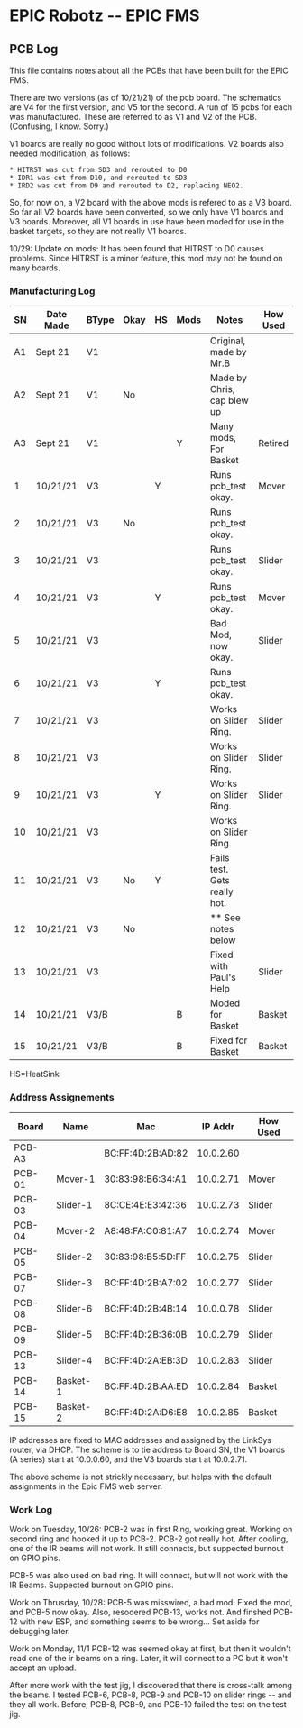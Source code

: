 # EPIC Robotz -- EPIC FMS 
## PCB Log

This file contains notes about all the PCBs that have been built for the EPIC FMS.

There are two versions (as of 10/21/21) of the pcb board.  The schematics are V4 for the
first version, and V5 for the second.  A run of 15 pcbs for each was manufactured.  These
are referred to as V1 and V2 of the PCB.  (Confusing, I know. Sorry.)

V1 boards are really no good without lots of modifications.  V2 boards also needed modification,
as follows:

    * HITRST was cut from SD3 and rerouted to D0
    * IDR1 was cut from D10, and rerouted to SD3
    * IRD2 was cut from D9 and rerouted to D2, replacing NEO2.

So, for now on, a V2 board with the above mods is refered to as a V3 board.  So far all V2 boards have been converted, so we only have V1 boards and V3 boards.  Moreover, all V1 boards in use have been moded for use in the basket targets, so they are not really V1 boards.

10/29: Update on mods:  It has been found that HITRST to D0 causes problems. Since 
HITRST is a minor feature, this mod may not be found on many boards.

### Manufacturing Log

|SN     | Date Made | BType | Okay |HS |Mods| Notes                      |How Used  |
|-------|-----------|-------|------|---|----| -------------------------- |----------|
| A1    | Sept 21   | V1    |      |   |    |Original, made by Mr.B      |          |
| A2    | Sept 21   | V1    |  No  |   |    |Made by Chris, cap blew up  |          |
| A3    | Sept 21   | V1    |      |   | Y  |Many mods, For Basket       | Retired  |
| 1     | 10/21/21  | V3    |      | Y |    |Runs pcb_test okay.         | Mover    |
| 2     | 10/21/21  | V3    |  No  |   |    |Runs pcb_test okay.         |          | 
| 3     | 10/21/21  | V3    |      |   |    |Runs pcb_test okay.         | Slider   |
| 4     | 10/21/21  | V3    |      | Y |    |Runs pcb_test okay.         | Mover    |
| 5     | 10/21/21  | V3    |      |   |    |Bad Mod, now okay.          | Slider   |
| 6     | 10/21/21  | V3    |      | Y |    |Runs pcb_test okay.         |          |
| 7     | 10/21/21  | V3    |      |   |    |Works on Slider Ring.       | Slider   |
| 8     | 10/21/21  | V3    |      |   |    |Works on Slider Ring.       | Slider   |
| 9     | 10/21/21  | V3    |      | Y |    |Works on Slider Ring.       | Slider   |
| 10    | 10/21/21  | V3    |      |   |    |Works on Slider Ring.       |          |
| 11    | 10/21/21  | V3    |  No  | Y |    |Fails test. Gets really hot.|          |
| 12    | 10/21/21  | V3    |  No  |   |    |** See notes below          |          |
| 13    | 10/21/21  | V3    |      |   |    |Fixed with Paul's Help      | Slider   |
| 14    | 10/21/21  | V3/B  |      |   | B  |Moded for Basket            | Basket   |
| 15    | 10/21/21  | V3/B  |      |   | B  |Fixed for Basket            | Basket   |

HS=HeatSink

### Address Assignements

|Board  |Name        |Mac               |IP Addr    |How Used |
|-------|------------|------------------|-----------|---------|
|PCB-A3 |            |BC:FF:4D:2B:AD:82 |10.0.2.60  |         |  
|PCB-01 |Mover-1     |30:83:98:B6:34:A1 |10.0.2.71  | Mover   |  
|PCB-03 |Slider-1    |8C:CE:4E:E3:42:36 |10.0.2.73  | Slider  |  
|PCB-04 |Mover-2     |A8:48:FA:C0:81:A7 |10.0.2.74  | Mover   |  
|PCB-05 |Slider-2    |30:83:98:B5:5D:FF |10.0.2.75  | Slider  |  
|PCB-07 |Slider-3    |BC:FF:4D:2B:A7:02 |10.0.2.77  | Slider  | 
|PCB-08 |Slider-6    |BC:FF:4D:2B:4B:14 |10.0.0.78  | Slider  |
|PCB-09 |Slider-5    |BC:FF:4D:2B:36:0B |10.0.2.79  | Slider  |  
|PCB-13 |Slider-4    |BC:FF:4D:2A:EB:3D |10.0.2.83  | Slider  |  
|PCB-14 |Basket-1    |BC:FF:4D:2B:AA:ED |10.0.2.84  | Basket  |  
|PCB-15 |Basket-2    |BC:FF:4D:2A:D6:E8 |10.0.2.85  | Basket  |  


IP addresses are fixed to MAC addresses and assigned by the LinkSys router,
via DHCP. The scheme is to tie address to Board SN, the V1 boards (A series) start 
at 10.0.0.60, and the V3 boards start at 10.0.2.71.  

The above scheme is not strickly necessary, but helps with the 
default assignments in the Epic FMS web server.


### Work Log

Work on Tuesday, 10/26:
PCB-2 was in first Ring, working great.  Working on second ring
and hooked it up to PCB-2. PCB-2 got really hot.  After cooling, one of
the IR beams will not work.  It still connects, but suppected burnout
on GPIO pins.

PCB-5 was also used on bad ring.  It will connect, but will not
work with the IR Beams.  Suppected burnout on GPIO pins.

Work on Thrusday, 10/28:
PCB-5 was misswired, a bad mod. Fixed the mod, and PCB-5 now okay.
Also, resodered PCB-13, works not.  And finshed PCB-12 with new ESP, and
something seems to be wrong... Set aside for debugging later.

Work on Monday, 11/1
PCB-12 was seemed okay at first, but then it wouldn't read one
of the ir beams on a ring.  Later, it will connect to a PC but
it won't accept an upload.

After more work with the test jig, I discovered that there is
cross-talk among the beams.  I tested PCB-6, PCB-8, PCB-9 and
PCB-10 on slider rings -- and they all work.  Before, PCB-8, PCB-9,
and PCB-10 failed the test on the test jig.





